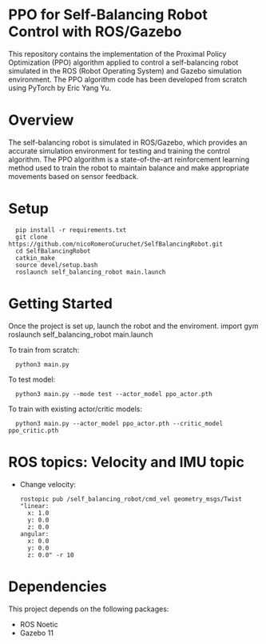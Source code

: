 # PPO for Self-Balancing Robot Control with ROS/Gazebo

This repository contains the implementation of the Proximal Policy Optimization (PPO) algorithm applied to control a self-balancing robot simulated in the ROS (Robot Operating System) and Gazebo simulation environment. The PPO algorithm code has been developed from scratch using PyTorch by Eric Yang Yu.

# Overview

The self-balancing robot is simulated in ROS/Gazebo, which provides an accurate simulation environment for testing and training the control algorithm. The PPO algorithm is a state-of-the-art reinforcement learning method used to train the robot to maintain balance and make appropriate movements based on sensor feedback.

# Setup 

      pip install -r requirements.txt
      git clone https://github.com/nicoRomeroCuruchet/SelfBalancingRobot.git
      cd SelfBalancingRobot
      catkin_make
      source devel/setup.bash
      roslaunch self_balancing_robot main.launch
      
      


# Getting Started
Once the project is set up, launch the robot and the enviroment.
      import gym
      roslaunch self_balancing_robot main.launch

To train from scratch:

      python3 main.py

To test model:

      python3 main.py --mode test --actor_model ppo_actor.pth

To train with existing actor/critic models:

      python3 main.py --actor_model ppo_actor.pth --critic_model ppo_critic.pth

# ROS topics: Velocity and IMU topic

- Change velocity:

      rostopic pub /self_balancing_robot/cmd_vel geometry_msgs/Twist "linear:
        x: 1.0
        y: 0.0
        z: 0.0
      angular:
        x: 0.0
        y: 0.0
        z: 0.0" -r 10
             
# Dependencies
This project depends on the following packages:

- ROS Noetic
- Gazebo 11
